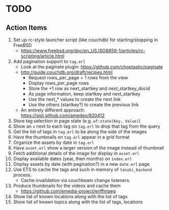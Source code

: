 # TODO

## Action Items

1. Set up rc-style launcher script (like couchdb) for starting/stopping in FreeBSD
    * https://www.freebsd.org/doc/en_US.ISO8859-1/articles/rc-scripting/article.html
1. Add pagination support to `tag.erl`
    * Look at the paginate plugin: https://github.com/choptastic/paginate
    * http://guide.couchdb.org/draft/recipes.html
        * Request rows_per_page + 1 rows from the view
        * Display rows_per_page rows
        * Store the +1 row as next_startkey and next_startkey_docid
        * As page information, keep startkey and next_startkey
        * Use the next_* values to create the next link
        * Use the others (startkey?) to create the previous link
    * An entirely different approach: https://gist.github.com/amedeo/820412
1. Store tag selection in page state (e.g. `wf:state(Key, Value)`)
1. Show an `x` next to each tag on `tag.erl` to drop that tag from the query
1. Get the list of tags in `tag.erl` to be along the side of the images
1. Have the thumbnails on `tag.erl` appear in a grid format
1. Organize the assets by date in `tag.erl`
1. Have `asset.erl` show a larger version of the image instead of thumbnail
1. Fetch additional details of the image for display in `asset.erl`
1. Display available dates (year, then months) on `index.erl`
1. Display assets by date (with pagination?) in a new `date.erl` page
1. Use ETS to cache the tags and such in memory of `tanuki_backend` process.
    * Cache invalidation via couchbeam change listeners.
1. Produce thumbnails for the videos and cache them
    * https://github.com/emedia-project/erlffmpeg
1. Show list of known locations along with the list of tags
1. Show list of known topics along with the list of tags, locations
